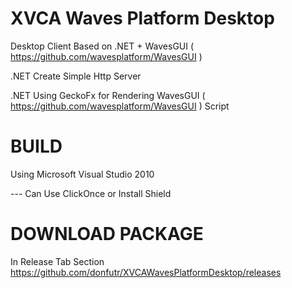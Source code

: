 # XVCA Waves Platform Desktop

Desktop Client Based on .NET + WavesGUI ( https://github.com/wavesplatform/WavesGUI )

.NET Create Simple Http Server 

.NET Using GeckoFx for Rendering WavesGUI ( https://github.com/wavesplatform/WavesGUI ) Script

# BUILD

Using Microsoft Visual Studio 2010

--- Can Use ClickOnce or Install Shield

# DOWNLOAD PACKAGE

In Release Tab Section https://github.com/donfutr/XVCAWavesPlatformDesktop/releases
